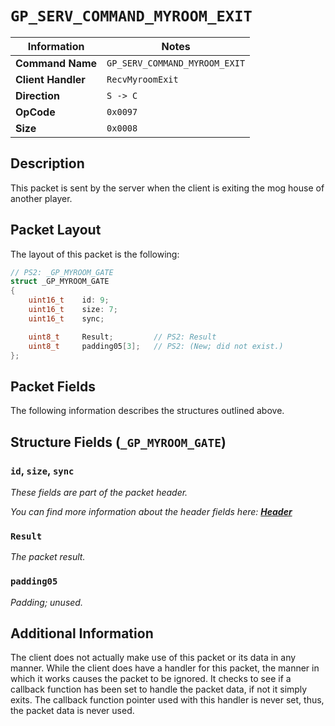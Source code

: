 # `GP_SERV_COMMAND_MYROOM_EXIT`

| Information               | Notes |
|---                        |---    |
| **Command Name**          | `GP_SERV_COMMAND_MYROOM_EXIT` |
| **Client Handler**        | `RecvMyroomExit` |
| **Direction**             | `S -> C` |
| **OpCode**                | `0x0097` |
| **Size**                  | `0x0008` |

## Description

This packet is sent by the server when the client is exiting the mog house of another player.

## Packet Layout

The layout of this packet is the following:

```cpp
// PS2: _GP_MYROOM_GATE
struct _GP_MYROOM_GATE
{
    uint16_t    id: 9;
    uint16_t    size: 7;
    uint16_t    sync;

    uint8_t     Result;         // PS2: Result
    uint8_t     padding05[3];   // PS2: (New; did not exist.)
};
```

## Packet Fields

The following information describes the structures outlined above.

## Structure Fields (`_GP_MYROOM_GATE`)

### `id`, `size`, `sync`

_These fields are part of the packet header._

_You can find more information about the header fields here: [**Header**](/world/HEADER.md)_

### `Result`

_The packet result._

### `padding05`

_Padding; unused._

## Additional Information

The client does not actually make use of this packet or its data in any manner. While the client does have a handler for this packet, the manner in which it works causes the packet to be ignored. It checks to see if a callback function has been set to handle the packet data, if not it simply exits. The callback function pointer used with this handler is never set, thus, the packet data is never used.
